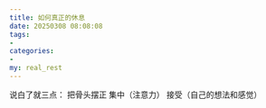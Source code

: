 ```yaml
---
title: 如何真正的休息
date: 20250308 08:08:08
tags:
-
categories:
-
my: real_rest 
---
```


说白了就三点：
把骨头摆正
集中（注意力）
接受（自己的想法和感觉）